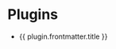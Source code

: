 <script setup>
import { data as plugins } from '../data/plugins.data'
</script>

# Plugins

<ul>
  <li v-for="plugin in plugins">
    <a :href="plugin.url">{{ plugin.frontmatter.title }}</a>
  </li>
</ul>
